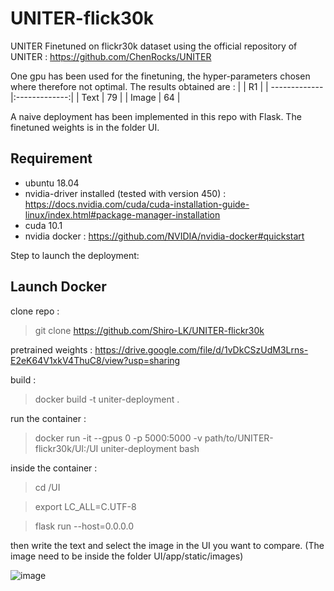 # UNITER-flick30k
UNITER Finetuned on flickr30k dataset using the official repository of UNITER : https://github.com/ChenRocks/UNITER

One gpu has been used for the finetuning, the hyper-parameters chosen where therefore not optimal.
The results obtained are : 
|           | R1         | 
| ------------- |:-------------:| 
| Text      | 79 | 
| Image      |  64     | 


A naive deployment has been implemented in this repo with Flask. The finetuned weights is in the folder UI.


## Requirement
- ubuntu 18.04
- nvidia-driver installed (tested with version 450) : https://docs.nvidia.com/cuda/cuda-installation-guide-linux/index.html#package-manager-installation
- cuda 10.1
- nvidia docker : https://github.com/NVIDIA/nvidia-docker#quickstart

Step to launch the deployment:


## Launch Docker
clone repo :

> git clone https://github.com/Shiro-LK/UNITER-flickr30k

pretrained weights : https://drive.google.com/file/d/1vDkCSzUdM3Lrns-E2eK64V1xkV4ThuC8/view?usp=sharing


build :
> docker build -t uniter-deployment .

run the container :
> docker run -it --gpus 0 -p 5000:5000 -v path/to/UNITER-flickr30k/UI:/UI uniter-deployment bash

inside the container :
> cd /UI

> export LC_ALL=C.UTF-8

> flask run --host=0.0.0.0

then write the text and select the image in the UI you want to compare. (The image need to be inside the folder UI/app/static/images)

![image](images/img0.jpeg)


